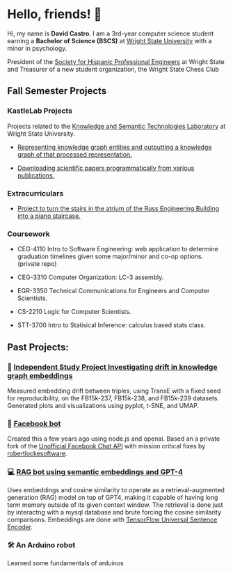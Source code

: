 # Hello, friends! 👋

Hi, my name is **David Castro**. I am a 3rd-year computer science student earning a **Bachelor of Science (BSCS)** at [Wright State University](https://www.wright.edu) with a minor in psychology.

President of the [Society for Hispanic Professional Engineers](https://wright.campuslabs.com/engage/organization/society-of-hispanic-professional-engineers) at Wright State and Treasurer of a new student organization, the Wright State Chess Club

## Fall Semester Projects 

### KastleLab Projects

Projects related to the [Knowledge and Semantic Technologies Laboratory](https://kastle.cs.wright.edu/) at Wright State University. 

- [Representing knowledge graph entities and outputting a knowledge graph of that processed representation.](https://github.com/castey/CodeForKastle/windower)

- [Downloading scientific papers programmatically from various publications.](https://github.com/castey/CodeForKastle/paper-scraper)

### Extracurriculars
- [Project to turn the stairs in the atrium of the Russ Engineering Building into a piano staircase.](https://github.com/BoffinFactory/PianoStaircase)

### Coursework

- CEG-4110 Intro to Software Engineering: web application to determine graduation timelines given some major/minor and co-op options. (private repo)

- CEG-3310 Computer Organization: LC-3 assembly.

- EGR-3350 Technical Communications for Engineers and Computer Scientists.

- CS-2210 Logic for Computer Scientists.

- STT-3700 Intro to Statisical Inference: calculus based stats class.

## Past Projects:

### 🔬 [Independent Study Project Investigating drift in knowledge graph embeddings](https://github.com/castey/KGE-IS) 
Measured embedding drift between triples, using TransE with a fixed seed for reproducibility, on the FB15k-237, FB15k-238, and FB15k-239 datasets. Generated plots and visualizations using pyplot, t-SNE, and UMAP.

### 🤖 [Facebook bot](https://github.com/castey/facebook-chat-bot)
Created this a few years ago using node.js and openai. Based an a private fork of the [Unofficial Facebook Chat API](https://github.com/Schmavery/facebook-chat-api) with mission critical fixes by [robertlockesoftware](https://github.com/robertlockesoftware). 

### 💻 [RAG bot using semantic embeddings and GPT-4](https://github.com/castey/ragBot)

Uses embeddings and cosine similarity to operate as a retrieval-augmented generation (RAG) model on top of GPT4, making it capable of having long term memory outside of its given context window. The retrieval is done just by interactng with a mysql database and brute forcing the cosine similarity comparisons. Embeddings are done with [TensorFlow Universal Sentence Encoder](https://github.com/tensorflow/tfjs-models/tree/master/universal-sentence-encoder). 

### 🛠️ An Arduino robot
Learned some fundamentals of arduinos
